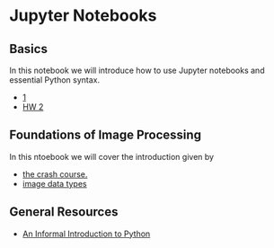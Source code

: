 # Jupyter Notebooks

## Basics


In this notebook we will introduce how to use Jupyter notebooks and essential Python syntax.
- [1](https://github.com/lilyleic/Human-Lens/blob/f017a078c2b6686aa1a2eaff9bde1578f825d558/scripts/hw01.ipynb)
- [HW 2](https://github.com/lilyleic/Human-Lens/blob/f017a078c2b6686aa1a2eaff9bde1578f825d558/scripts/hw02(1).ipynb)


## Foundations of Image Processing

In this ntoebook we will cover the introduction given by 
- [the crash course.](https://scikit-image.org/docs/0.19.x/user_guide/numpy_images.html) 
- [image data types](https://scikit-image.org/docs/0.19.x/user_guide/data_types.html)

## General Resources
- [An Informal Introduction to Python](https://docs.python.org/3/tutorial/introduction.html)
